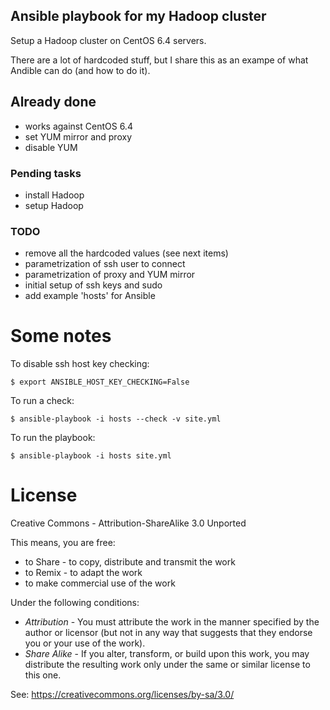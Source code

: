 Ansible playbook for my Hadoop cluster
--------------------------------------

Setup a Hadoop cluster on CentOS 6.4 servers.

There are a lot of hardcoded stuff, but I share this
as an exampe of what Andible can do (and how to do it).

## Already done

- works against CentOS 6.4
- set YUM mirror and proxy
- disable YUM 

### Pending tasks

- install Hadoop
- setup Hadoop

### TODO

- remove all the hardcoded values (see next items)
- parametrization of ssh user to connect
- parametrization of proxy and YUM mirror
- initial setup of ssh keys and sudo
- add example 'hosts' for Ansible

# Some notes

To disable ssh host key checking:

    $ export ANSIBLE_HOST_KEY_CHECKING=False

To run a check:

    $ ansible-playbook -i hosts --check -v site.yml

To run the playbook:

    $ ansible-playbook -i hosts site.yml

# License

Creative Commons - Attribution-ShareAlike 3.0 Unported

This means, you are free:

 - to Share - to copy, distribute and transmit the work
 - to Remix - to adapt the work
 - to make commercial use of the work

Under the following conditions:

 - *Attribution* - You must attribute the work in the manner specified by the author or licensor (but not in any way that suggests that they endorse you or your use of the work).
 - *Share Alike* - If you alter, transform, or build upon this work, you may distribute the resulting work only under the same or similar license to this one.

See: https://creativecommons.org/licenses/by-sa/3.0/

